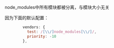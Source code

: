node_modules中所有模块都被分离，与模块大小无关

因为下面的默认配置：
````javascript
        vendors: {
          test: /[\\/]node_modules[\\/]/,
          priority: -10
        },
````

